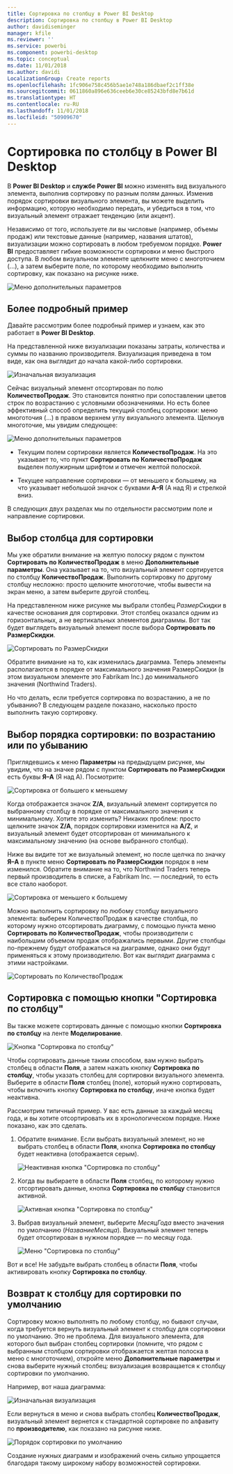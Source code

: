```yaml
---
title: Сортировка по столбцу в Power BI Desktop
description: Сортировка по столбцу в Power BI Desktop
author: davidiseminger
manager: kfile
ms.reviewer: ''
ms.service: powerbi
ms.component: powerbi-desktop
ms.topic: conceptual
ms.date: 11/01/2018
ms.author: davidi
LocalizationGroup: Create reports
ms.openlocfilehash: 1fc906e758c456b5ae1e748a186dbaef2c1ff38e
ms.sourcegitcommit: 0611860a896e636ceeb6e30ce85243bfd8e7b61d
ms.translationtype: HT
ms.contentlocale: ru-RU
ms.lasthandoff: 11/01/2018
ms.locfileid: "50909670"
---
```

# <a name="sort-by-column-in-power-bi-desktop"></a>Сортировка по столбцу в Power BI Desktop
В **Power BI Desktop** и **службе Power BI** можно изменять вид визуального элемента, выполнив сортировку по разным полям данных. Изменив порядок сортировки визуального элемента, вы можете выделить информацию, которую необходимо передать, и убедиться в том, что визуальный элемент отражает тенденцию (или акцент).

Независимо от того, используете ли вы числовые (например, объемы продаж) или текстовые данные (например, названия штатов), визуализации можно сортировать в любом требуемом порядке.  **Power BI** предоставляет гибкие возможности сортировки и меню быстрого доступа. В любом визуальном элементе щелкните меню с многоточием (...), а затем выберите поле, по которому необходимо выполнить сортировку, как показано на рисунке ниже.

![Меню дополнительных параметров](media/desktop-sort-by-column/sortbycolumn_2.png)

## <a name="more-depth-and-an-example"></a>Более подробный пример
Давайте рассмотрим более подробный пример и узнаем, как это работает в **Power BI Desktop**.

На представленной ниже визуализации показаны затраты, количества и суммы по названию производителя. Визуализация приведена в том виде, как она выглядит до начала какой-либо сортировки.

![Изначальная визуализация](media/desktop-sort-by-column/sortbycolumn_1.png)

Сейчас визуальный элемент отсортирован по полю **КоличествоПродаж**. Это становится понятно при сопоставлении цветов строк по возрастанию с условными обозначениями. Но есть более эффективный способ определить текущий столбец сортировки: меню многоточия (...) в правом верхнем углу визуального элемента. Щелкнув многоточие, мы увидим следующее:

![Меню дополнительных параметров](media/desktop-sort-by-column/sortbycolumn_2.png)

* Текущим полем сортировки является **КоличествоПродаж**. На это указывает то, что пункт **Сортировать по КоличествоПродаж** выделен полужирным шрифтом и отмечен желтой полоской. 

* Текущее направление сортировки — от меньшего к большему, на что указывает небольшой значок с буквами **А–Я** (А над Я) и стрелкой вниз.

В следующих двух разделах мы по отдельности рассмотрим поле и направление сортировки.

## <a name="selecting-which-column-to-use-for-sorting"></a>Выбор столбца для сортировки
Мы уже обратили внимание на желтую полоску рядом с пунктом **Сортировать по КоличествоПродаж** в меню **Дополнительные параметры**. Она указывает на то, что визуальный элемент сортируется по столбцу **КоличествоПродаж**. Выполнить сортировку по другому столбцу несложно: просто щелкните многоточие, чтобы вывести на экран меню, а затем выберите другой столбец.

На представленном ниже рисунке мы выбрали столбец *РазмерСкидки* в качестве основания для сортировки. Этот столбец оказался одним из горизонтальных, а не вертикальных элементов диаграммы. Вот так будет выглядеть визуальный элемент после выбора **Сортировать по РазмерСкидки**.

![Сортировать по РазмерСкидки](media/desktop-sort-by-column/sortbycolumn_3.png)

Обратите внимание на то, как изменилась диаграмма. Теперь элементы располагаются в порядке от максимального значения РазмерСкидки (в этом визуальном элементе это Fabrikam Inc.) до минимального значения (Northwind Traders). 

Но что делать, если требуется сортировка по возрастанию, а не по убыванию? В следующем разделе показано, насколько просто выполнить такую сортировку.

## <a name="selecting-the-sort-order---smallest-to-largest-largest-to-smallest"></a>Выбор порядка сортировки: по возрастанию или по убыванию
Приглядевшись к меню **Параметры** на предыдущем рисунке, мы увидим, что на значке рядом с пунктом **Сортировать по РазмерСкидки** есть буквы **Я–А** (Я над А). Посмотрите:

![Сортировка от большего к меньшему](media/desktop-sort-by-column/sortbycolumn_4.png)

Когда отображается значок **Z/A**, визуальный элемент сортируется по выбранному столбцу в порядке от максимального значения к минимальному. Хотите это изменить? Никаких проблем: просто щелкните значок **Z/A**, порядок сортировки изменится на **A/Z**, и визуальный элемент будет отсортирован от минимального к максимальному значению (на основе выбранного столбца).

Ниже вы видите тот же визуальный элемент, но после щелчка по значку **Я–А** в пункте меню **Сортировать по РазмерСкидки** порядок в нем изменился. Обратите внимание на то, что Northwind Traders теперь первый производитель в списке, а Fabrikam Inc. — последний, то есть все стало наоборот.

![Сортировка от меньшего к большему](media/desktop-sort-by-column/sortbycolumn_5.png)

Можно выполнить сортировку по любому столбцу визуального элемента: выберем КоличествоПродаж в качестве столбца, по которому нужно отсортировать диаграмму, с помощью пункта меню **Сортировать по КоличествоПродаж**, чтобы производители с наибольшим объемом продаж отображались первыми. Другие столбцы по-прежнему будут отображаться на диаграмме, однако они будут применяться к этому производителю. Вот как выглядит диаграмма с этими настройками.

![Сортировать по КоличествоПродаж](media/desktop-sort-by-column/sortbycolumn_6.png)

## <a name="sort-using-the-sort-by-column-button"></a>Сортировка с помощью кнопки "Сортировка по столбцу"
Вы также можете сортировать данные с помощью кнопки **Сортировка по столбцу** на ленте **Моделирование**.

![Кнопка "Сортировка по столбцу"](media/desktop-sort-by-column/sortbycolumn_8.png)

Чтобы сортировать данные таким способом, вам нужно выбрать столбец в области **Поля**, а затем нажать кнопку **Сортировка по столбцу**, чтобы указать столбец для сортировки визуального элемента. Выберите в области **Поля** столбец (поле), который нужно сортировать, чтобы включить кнопку **Сортировка по столбцу**, иначе кнопка будет неактивна.

Рассмотрим типичный пример. У вас есть данные за каждый месяц года, и вы хотите отсортировать их в хронологическом порядке. Ниже показано, как это сделать.

1. Обратите внимание. Если выбрать визуальный элемент, но не выбрать столбец в области **Поля**, кнопка **Сортировка по столбцу** будет неактивна (отображается серым).
   
   ![Неактивная кнопка "Сортировка по столбцу"](media/desktop-sort-by-column/sortbycolumn_9.png)

2. Когда вы выбираете в области **Поля** столбец, по которому нужно отсортировать данные, кнопка **Сортировка по столбцу** становится активной.
   
   ![Активная кнопка "Сортировка по столбцу"](media/desktop-sort-by-column/sortbycolumn_10.png)
3. Выбрав визуальный элемент, выберите *МесяцГода* вместо значения по умолчанию (*НазваниеМесяца*). Визуальный элемент теперь будет отсортирован в нужном порядке — по месяцу года.
   
   ![Меню "Сортировка по столбцу"](media/desktop-sort-by-column/sortbycolumn_11.png)

Вот и все! Не забудьте выбрать столбец в области **Поля**, чтобы активировать кнопку **Сортировка по столбцу**.

## <a name="getting-back-to-default-column-for-sorting"></a>Возврат к столбцу для сортировки по умолчанию
Сортировку можно выполнять по любому столбцу, но бывают случаи, когда требуется вернуть визуальный элемент к столбцу для сортировки по умолчанию. Это не проблема. Для визуального элемента, для которого был выбран столбец сортировки (помните, что рядом с выбранным столбцом сортировки отображается желтая полоска в меню с многоточием), откройте меню **Дополнительные параметры** и снова выберите нужный столбец: визуализация возвращается к столбцу сортировки по умолчанию.

Например, вот наша диаграмма:

![Изначальная визуализация](media/desktop-sort-by-column/sortbycolumn_6.png)

Если вернуться в меню и снова выбрать столбец **КоличествоПродаж**, визуальный элемент вернется к стандартной сортировке по алфавиту по **производителю**, как показано на рисунке ниже.

![Порядок сортировки по умолчанию](media/desktop-sort-by-column/sortbycolumn_7.png)

Создание нужных диаграмм и изображений очень сильно упрощается благодаря такому широкому набору возможностей сортировки.

